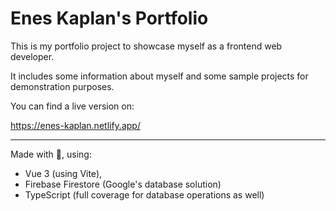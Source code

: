 # Enes Kaplan's Portfolio

This is my portfolio project to showcase myself as a frontend web developer.

It includes some information about myself and some sample projects for demonstration purposes.

You can find a live version on:

https://enes-kaplan.netlify.app/

---

Made with 💖, using:

-   Vue 3 (using Vite),
-   Firebase Firestore (Google's database solution)
-   TypeScript (full coverage for database operations as well)
